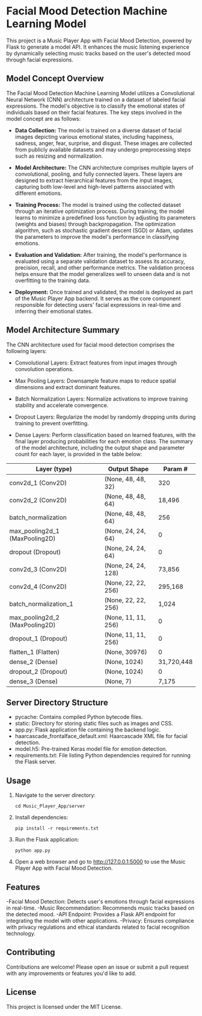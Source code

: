 # Facial Mood Detection Machine Learning Model

This project is a Music Player App with Facial Mood Detection, powered by Flask to generate a model API. 
It enhances the music listening experience by dynamically selecting music tracks based on the user's detected mood through facial expressions.

## Model Concept Overview
The Facial Mood Detection Machine Learning Model utilizes a Convolutional Neural Network (CNN) architecture trained on a dataset of labeled facial expressions. The model's objective is to classify the emotional states of individuals based on their facial features. The key steps involved in the model concept are as follows:

- **Data Collection:** The model is trained on a diverse dataset of facial images depicting various emotional states, including happiness, sadness, anger, fear, surprise, and disgust. These images are collected from publicly available datasets and may undergo preprocessing steps such as resizing and normalization.
  
- **Model Architecture:** The CNN architecture comprises multiple layers of convolutional, pooling, and fully connected layers. These layers are designed to extract hierarchical features from the input images, capturing both low-level and high-level patterns associated with different emotions.
  
- **Training Process:** The model is trained using the collected dataset through an iterative optimization process. During training, the model learns to minimize a predefined loss function by adjusting its parameters (weights and biases) through backpropagation. The optimization algorithm, such as stochastic gradient descent (SGD) or Adam, updates the parameters to improve the model's performance in classifying emotions.
  
- **Evaluation and Validation:** After training, the model's performance is evaluated using a separate validation dataset to assess its accuracy, precision, recall, and other performance metrics. The validation process helps ensure that the model generalizes well to unseen data and is not overfitting to the training data.
  
- **Deployment:** Once trained and validated, the model is deployed as part of the Music Player App backend. It serves as the core component responsible for detecting users' facial expressions in real-time and inferring their emotional states.

## Model Architecture Summary
The CNN architecture used for facial mood detection comprises the following layers:

- Convolutional Layers: Extract features from input images through convolution operations.
  
- Max Pooling Layers: Downsample feature maps to reduce spatial dimensions and extract dominant features.
  
- Batch Normalization Layers: Normalize activations to improve training stability and accelerate convergence.
  
- Dropout Layers: Regularize the model by randomly dropping units during training to prevent overfitting.
  
- Dense Layers: Perform classification based on learned features, with the final layer producing probabilities for each emotion class.
The summary of the model architecture, including the output shape and parameter count for each layer, is provided in the table below:

Layer (type)                    | Output Shape           | Param #
------------------------------- | ---------------------- | -------
conv2d_1 (Conv2D)               | (None, 48, 48, 32)     | 320
conv2d_2 (Conv2D)               | (None, 48, 48, 64)     | 18,496
batch_normalization             | (None, 48, 48, 64)     | 256
max_pooling2d_1 (MaxPooling2D) | (None, 24, 24, 64)     | 0
dropout (Dropout)               | (None, 24, 24, 64)     | 0
conv2d_3 (Conv2D)               | (None, 24, 24, 128)    | 73,856
conv2d_4 (Conv2D)               | (None, 22, 22, 256)    | 295,168
batch_normalization_1           | (None, 22, 22, 256)    | 1,024
max_pooling2d_2 (MaxPooling2D) | (None, 11, 11, 256)    | 0
dropout_1 (Dropout)             | (None, 11, 11, 256)    | 0
flatten_1 (Flatten)             | (None, 30976)          | 0
dense_2 (Dense)                 | (None, 1024)           | 31,720,448
dropout_2 (Dropout)             | (None, 1024)           | 0
dense_3 (Dense)                 | (None, 7)              | 7,175



## Server Directory Structure
- pycache: Contains compiled Python bytecode files.
- static: Directory for storing static files such as images and CSS.
- app.py: Flask application file containing the backend logic.
- haarcascade_frontalface_default.xml: Haarcascade XML file for facial detection.
- model.h5: Pre-trained Keras model file for emotion detection.
- requirements.txt: File listing Python dependencies required for running the Flask server.

## Usage
1. Navigate to the server directory:
   ```
   cd Music_Player_App/server
   ```
2. Install dependencies:
   ```
   pip install -r requirements.txt
   ```
3. Run the Flask application:
   ```
   python app.py
   ```
4. Open a web browser and go to http://127.0.0.1:5000 to use the Music Player App with Facial Mood Detection.

## Features
-Facial Mood Detection: Detects user's emotions through facial expressions in real-time.
-Music Recommendation: Recommends music tracks based on the detected mood.
-API Endpoint: Provides a Flask API endpoint for integrating the model with other applications.
-Privacy: Ensures compliance with privacy regulations and ethical standards related to facial recognition technology.

## Contributing
Contributions are welcome! Please open an issue or submit a pull request with any improvements or features you'd like to add.

## License
This project is licensed under the MIT License.


    
   

